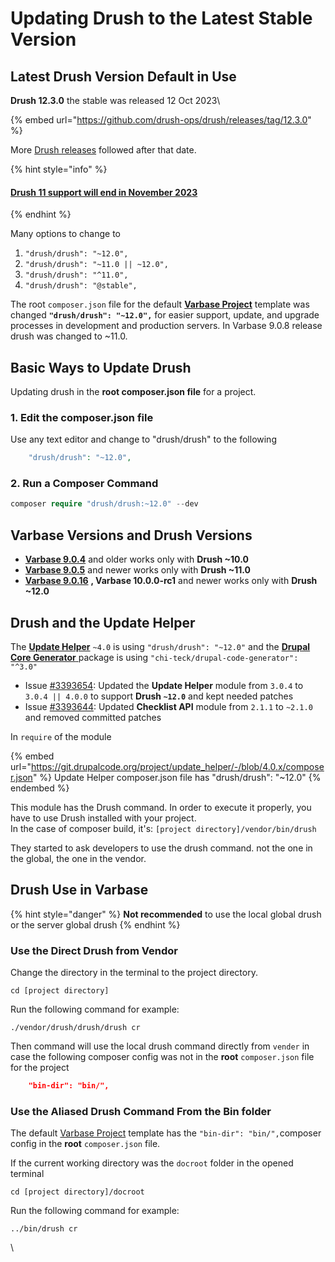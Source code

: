 # Updating Drush to the Latest Stable Version

## Latest Drush Version Default in Use

**Drush 12.3.0** the stable was released 12 Oct 2023\


{% embed url="https://github.com/drush-ops/drush/releases/tag/12.3.0" %}

More [Drush releases](https://github.com/drush-ops/drush/releases) followed after that date.

{% hint style="info" %}
#### [Drush 11 support will end in November 2023](https://www.drush.org/12.x/install/#drupal-compatibility)
{% endhint %}

Many options to change to

1. `"drush/drush": "~12.0",`
2. `"drush/drush": "~11.0 || ~12.0",`
3. `"drush/drush": "^11.0",`
4. `"drush/drush": "@stable",`

The root `composer.json` file for the default [**Varbase Project**](https://github.com/Vardot/varbase-project/blob/9.0.x/composer.json#L43) template was changed **`"drush/drush": "~12.0",`** for easier support, update, and upgrade processes in development and production servers. In Varbase 9.0.8 release drush was changed to  \~11.0.



## Basic Ways to **U**pdate **Drush**

&#x20;Updating drush in the **root composer.json file** for a project.

### 1. Edit the composer.json file

Use any text editor and change to "drush/drush" to the following

```php
    "drush/drush": "~12.0",
```

### 2. Run a Composer Command

```php
composer require "drush/drush:~12.0" --dev
```

## Varbase Versions and Drush Versions

* [**Varbase 9.0.4**](https://www.drupal.org/project/varbase/releases/9.0.4) and older works only with **Drush \~10.0**
* [**Varbase 9.0.5**](https://www.drupal.org/project/varbase/releases/9.0.5) and newer works only with **Drush \~11.0**
* [**Varbase 9.0.16**](https://www.drupal.org/project/varbase/releases/9.0.16) **, Varbase 10.0.0-rc1** and newer works only with **Drush \~12.0**

## **Drush and the Update Helper**

The [**Update Helper**](https://www.drupal.org/project/update\_helper) `~4.0` is using `"drush/drush": "~12.0"` and the [**Drupal Core Generator** ](https://github.com/Chi-teck/drupal-code-generator) package is using `"chi-teck/drupal-code-generator": "^3.0"`

* Issue [#3393654](https://www.drupal.org/i/3393654): Updated the **Update Helper** module from `3.0.4` to `3.0.4 || 4.0.0` to support **Drush `~12.0`** and kept needed patches
* Issue [#3393644](https://www.drupal.org/i/3393644): Updated **Checklist API** module from `2.1.1` to `~2.1.0` and removed committed patches

In `require` of the module

{% embed url="https://git.drupalcode.org/project/update_helper/-/blob/4.0.x/composer.json" %}
Update Helper composer.json file has "drush/drush": "\~12.0"
{% endembed %}

This module has the Drush command. In order to execute it properly, you have to use Drush installed with your project.\
In the case of composer build, it's: `[project directory]/vendor/bin/drush`

They started to ask developers to use the drush command. not the one in the global, the one in the vendor.

## Drush Use in Varbase

{% hint style="danger" %}
**Not recommended** to use the local global drush or the server global drush
{% endhint %}

### Use the Direct Drush from Vendor

Change the directory in the terminal to the project directory.

```
cd [project directory]
```

Run the following command for example:

```
./vendor/drush/drush/drush cr
```

Then command will use the local drush command directly from `vender` in case the following composer config was not in the **root** `composer.json` file for the project

```json
    "bin-dir": "bin/",
```

### Use the Aliased Drush Command From the Bin folder

The default [Varbase Project](https://github.com/Vardot/varbase-project/blob/9.0.x/composer.json#L42) template has the  `"bin-dir": "bin/",`composer config in the **root** `composer.json` file.

If the current working directory was the `docroot` folder in the opened terminal

```
cd [project directory]/docroot
```

Run the following command for example:

```
../bin/drush cr
```

\
